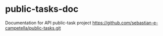 # public-tasks-doc
Documentation for API public-task project https://github.com/sebastian-e-campetella/public-tasks.git

